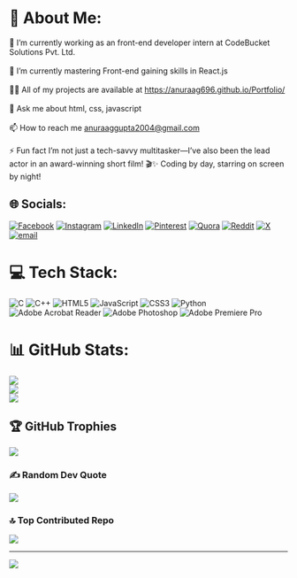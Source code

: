 # 💫 About Me:
🔭 I’m currently working as an front-end developer intern at CodeBucket Solutions Pvt. Ltd.<br><br>🌱 I’m currently mastering Front-end gaining skills in React.js<br><br>👨‍💻 All of my projects are available at https://anuraag696.github.io/Portfolio/<br><br>💬 Ask me about html, css, javascript<br><br>📫 How to reach me anuraaggupta2004@gmail.com<br><br>⚡ Fun fact I’m not just a tech-savvy multitasker—I’ve also been the lead actor in an award-winning short film! 🎬✨ Coding by day, starring on screen by night!


## 🌐 Socials:
[![Facebook](https://img.shields.io/badge/Facebook-%231877F2.svg?logo=Facebook&logoColor=white)](https://facebook.com/anuraag.gupta.737) [![Instagram](https://img.shields.io/badge/Instagram-%23E4405F.svg?logo=Instagram&logoColor=white)](https://instagram.com/anuraag696) [![LinkedIn](https://img.shields.io/badge/LinkedIn-%230077B5.svg?logo=linkedin&logoColor=white)](https://linkedin.com/in/anuraag-gupta-a4877527a) [![Pinterest](https://img.shields.io/badge/Pinterest-%23E60023.svg?logo=Pinterest&logoColor=white)](https://pinterest.com/anuraaggupta2004) [![Quora](https://img.shields.io/badge/Quora-%23B92B27.svg?logo=Quora&logoColor=white)](https://quora.com/profile/Anuraag-Gupta-37) [![Reddit](https://img.shields.io/badge/Reddit-%23FF4500.svg?logo=Reddit&logoColor=white)](https://reddit.com/user/Soft_Lifeguard_6100) [![X](https://img.shields.io/badge/X-black.svg?logo=X&logoColor=white)](https://x.com/Anuraag2004) [![email](https://img.shields.io/badge/Email-D14836?logo=gmail&logoColor=white)](mailto:anuraaggupta2004@gmail.com) 

# 💻 Tech Stack:
![C](https://img.shields.io/badge/c-%2300599C.svg?style=for-the-badge&logo=c&logoColor=white) ![C++](https://img.shields.io/badge/c++-%2300599C.svg?style=for-the-badge&logo=c%2B%2B&logoColor=white) ![HTML5](https://img.shields.io/badge/html5-%23E34F26.svg?style=for-the-badge&logo=html5&logoColor=white) ![JavaScript](https://img.shields.io/badge/javascript-%23323330.svg?style=for-the-badge&logo=javascript&logoColor=%23F7DF1E) ![CSS3](https://img.shields.io/badge/css3-%231572B6.svg?style=for-the-badge&logo=css3&logoColor=white) ![Python](https://img.shields.io/badge/python-3670A0?style=for-the-badge&logo=python&logoColor=ffdd54) ![Adobe Acrobat Reader](https://img.shields.io/badge/Adobe%20Acrobat%20Reader-EC1C24.svg?style=for-the-badge&logo=Adobe%20Acrobat%20Reader&logoColor=white) ![Adobe Photoshop](https://img.shields.io/badge/adobe%20photoshop-%2331A8FF.svg?style=for-the-badge&logo=adobe%20photoshop&logoColor=white) ![Adobe Premiere Pro](https://img.shields.io/badge/Adobe%20Premiere%20Pro-9999FF.svg?style=for-the-badge&logo=Adobe%20Premiere%20Pro&logoColor=white)
# 📊 GitHub Stats:
![](https://github-readme-stats.vercel.app/api?username=anuraag696&theme=dark&hide_border=false&include_all_commits=true&count_private=true)<br/>
![](https://nirzak-streak-stats.vercel.app/?user=anuraag696&theme=dark&hide_border=false)<br/>
![](https://github-readme-stats.vercel.app/api/top-langs/?username=anuraag696&theme=dark&hide_border=false&include_all_commits=true&count_private=true&layout=compact)

## 🏆 GitHub Trophies
![](https://github-profile-trophy.vercel.app/?username=anuraag696&theme=radical&no-frame=false&no-bg=true&margin-w=4)

### ✍️ Random Dev Quote
![](https://quotes-github-readme.vercel.app/api?type=horizontal&theme=radical)

### 🔝 Top Contributed Repo
![](https://github-contributor-stats.vercel.app/api?username=anuraag696&limit=5&theme=dark&combine_all_yearly_contributions=true)

---
[![](https://visitcount.itsvg.in/api?id=anuraag696&icon=0&color=0)](https://visitcount.itsvg.in)

<!-- Proudly created with GPRM ( https://gprm.itsvg.in ) -->
